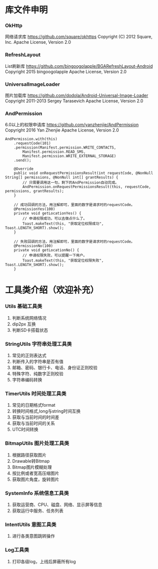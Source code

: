 # 库文件申明
### OkHttp
网络请求库 https://github.com/square/okhttps
Copyright (C) 2012 Square, Inc.
Apache License, Version 2.0

### RefreshLayout
List刷新库 https://github.com/bingoogolapple/BGARefreshLayout-Android
Copyright 2015 bingoogolapple
Apache License, Version 2.0

### UniversalImageLoader
图片加载库 https://github.com/dodola/Android-Universal-Image-Loader
Copyright 2011-2013 Sergey Tarasevich
Apache License, Version 2.0

### AndPermission
6.0以上的权限申请库 https://github.com/yanzhenjie/AndPermission
Copyright 2016 Yan Zhenjie
Apache License, Version 2.0

```
AndPermission.with(this)
    .requestCode(101)
    .permission(Manifest.permission.WRITE_CONTACTS,
        Manifest.permission.READ_SMS,
        Manifest.permission.WRITE_EXTERNAL_STORAGE)
    .send();

    @Override
    public void onRequestPermissionsResult(int requestCode, @NonNull String[] permissions, @NonNull int[] grantResults) {
        // 只需要调用这一句，剩下的AndPermission自动完成。
        AndPermission.onRequestPermissionsResult(this, requestCode, permissions, grantResults);
    }

    // 成功回调的方法，用注解即可，里面的数字是请求时的requestCode。
    @PermissionYes(100)
    private void getLocationYes() {
        // 申请权限成功，可以去做点什么了。
        Toast.makeText(this, "获取定位权限成功", Toast.LENGTH_SHORT).show();
    }

    // 失败回调的方法，用注解即可，里面的数字是请求时的requestCode。
    @PermissionNo(100)
    private void getLocationNo() {
        // 申请权限失败，可以提醒一下用户。
        Toast.makeText(this, "获取定位权限失败", Toast.LENGTH_SHORT).show();
    }
```

# 工具类介绍（欢迎补充）
### Utils 基础工具类
1. 判断系统网络情况
2. dip2px 互换
3. 判断SD卡搭载状态

### StringUtils 字符串处理工具类
1. 常见的正则表达式
2. 判断传入的字符串是否有值
3. 邮箱、密码、银行卡、电话、身份证正则校验
4. 特殊字符、纯数字正则校验
5. 字符串编码转换

### TimerUtils 时间处理工具类
1. 常见的日期格式format
2. 转换时间格式,long与string时间互换
3. 获取与当前时间的时间差
4. 获取与当前时间的关系
5. UTC时间转换

### BitmapUtils 图片处理工具类
1. 根据路径获取图片
2. Drawable转Bitmap
3. Bitmap图片模糊处理
4. 按比例或者宽高压缩图片
5. 获取图片角度，旋转图片

### SystemInfo 系统信息工具类
1. 获取运营商、CPU、磁盘、网络、显示屏等信息
2. 获取运行中服务、任务列表

### IntentUtils 意图工具类
1. 进行各类意图跳转操作

### Log工具类
1. 打印各级log，上线后屏蔽所有log



